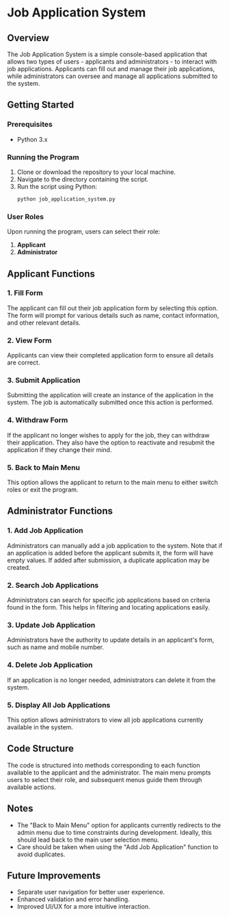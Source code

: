 # Job Application System

## Overview
The Job Application System is a simple console-based application that allows two types of users - applicants and administrators - to interact with job applications. Applicants can fill out and manage their job applications, while administrators can oversee and manage all applications submitted to the system.

## Getting Started

### Prerequisites
- Python 3.x

### Running the Program
1. Clone or download the repository to your local machine.
2. Navigate to the directory containing the script.
3. Run the script using Python:
   ```sh
   python job_application_system.py
   ```

### User Roles
Upon running the program, users can select their role:
1. **Applicant**
2. **Administrator**

## Applicant Functions

### 1. Fill Form
The applicant can fill out their job application form by selecting this option. The form will prompt for various details such as name, contact information, and other relevant details.

### 2. View Form
Applicants can view their completed application form to ensure all details are correct.

### 3. Submit Application
Submitting the application will create an instance of the application in the system. The job is automatically submitted once this action is performed.

### 4. Withdraw Form
If the applicant no longer wishes to apply for the job, they can withdraw their application. They also have the option to reactivate and resubmit the application if they change their mind.

### 5. Back to Main Menu
This option allows the applicant to return to the main menu to either switch roles or exit the program.

## Administrator Functions

### 1. Add Job Application
Administrators can manually add a job application to the system. Note that if an application is added before the applicant submits it, the form will have empty values. If added after submission, a duplicate application may be created.

### 2. Search Job Applications
Administrators can search for specific job applications based on criteria found in the form. This helps in filtering and locating applications easily.

### 3. Update Job Application
Administrators have the authority to update details in an applicant's form, such as name and mobile number.

### 4. Delete Job Application
If an application is no longer needed, administrators can delete it from the system.

### 5. Display All Job Applications
This option allows administrators to view all job applications currently available in the system.

## Code Structure
The code is structured into methods corresponding to each function available to the applicant and the administrator. The main menu prompts users to select their role, and subsequent menus guide them through available actions.

## Notes
- The "Back to Main Menu" option for applicants currently redirects to the admin menu due to time constraints during development. Ideally, this should lead back to the main user selection menu.
- Care should be taken when using the "Add Job Application" function to avoid duplicates.

## Future Improvements
- Separate user navigation for better user experience.
- Enhanced validation and error handling.
- Improved UI/UX for a more intuitive interaction.
